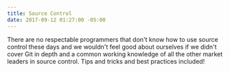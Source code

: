 ```yaml
---
title: Source Control
date: 2017-09-12 01:27:00 -05:00
---
```


There are no respectable programmers that don't know how to use source control these days and we wouldn't feel good about ourselves if we didn't cover Git in depth and a common working knowledge of all the other market leaders in source control. Tips and tricks and best practices included!